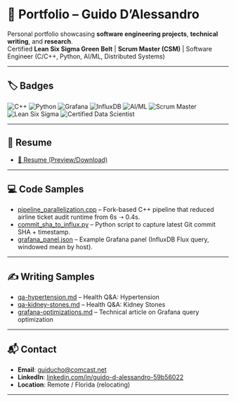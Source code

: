 # 📂 Portfolio – Guido D’Alessandro

Personal portfolio showcasing **software engineering projects**, **technical writing**, and **research**.  
Certified **Lean Six Sigma Green Belt** | **Scrum Master (CSM)** | Software Engineer (C/C++, Python, AI/ML, Distributed Systems)

---

## 🏷️ Badges
![C++](https://img.shields.io/badge/C++-00599C?logo=cplusplus&logoColor=white)
![Python](https://img.shields.io/badge/Python-3776AB?logo=python&logoColor=white)
![Grafana](https://img.shields.io/badge/Grafana-F46800?logo=grafana&logoColor=white)
![InfluxDB](https://img.shields.io/badge/InfluxDB-22ADF6?logo=influxdb&logoColor=white)
![AI/ML](https://img.shields.io/badge/AI%2FML-Research-green)
![Scrum Master](https://img.shields.io/badge/Certified-Scrum%20Master-blue)
![Lean Six Sigma](https://img.shields.io/badge/Lean%20Six%20Sigma-Green%20Belt-brightgreen)
![Certified Data Scientist](https://img.shields.io/badge/Certified-Data%20Scientist-purple)


---

## 📑 Resume
- [📄 Resume (Preview/Download)](https://github.com/gdalessandro/Portfolio/raw/main/DAlessandro_Combined_Resume.pdf)  

---

## 💻 Code Samples
- [pipeline_parallelization.cpp](pipeline_parallelization.cpp) – Fork-based C++ pipeline that reduced airline ticket audit runtime from 6s ➝ 0.4s.  
- [commit_sha_to_influx.py](commit_sha_to_influx.py) – Python script to capture latest Git commit SHA + timestamp.  
- [grafana_panel.json](grafana_panel.json) – Example Grafana panel (InfluxDB Flux query, windowed mean by host).  

---

## ✍️ Writing Samples
- [qa-hypertension.md](qa-hypertension.md) – Health Q&A: Hypertension  
- [qa-kidney-stones.md](qa-kidney-stones.md) – Health Q&A: Kidney Stones  
- [grafana-optimizations.md](grafana-optimizations.md) – Technical article on Grafana query optimization  

---

## 📬 Contact
- **Email**: [guiducho@comcast.net](mailto:guiducho@comcast.net)  
- **LinkedIn**: [linkedin.com/in/guido-d-alessandro-59b56022](https://www.linkedin.com/in/guido-d-alessandro-59b56022/)  
- **Location**: Remote / Florida (relocating)  

---
